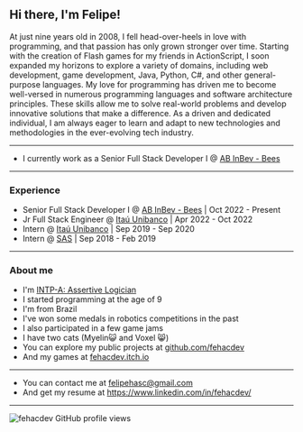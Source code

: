 ## Hi there, I'm **Felipe**!

At just nine years old in 2008, I fell head-over-heels in love with programming, and that passion has only grown stronger over time. Starting with the creation of Flash games for my friends in ActionScript, I soon expanded my horizons to explore a variety of domains, including web development, game development, Java, Python, C#, and other general-purpose languages. My love for programming has driven me to become well-versed in numerous programming languages and software architecture principles. These skills allow me to solve real-world problems and develop innovative solutions that make a difference. As a driven and dedicated individual, I am always eager to learn and adapt to new technologies and methodologies in the ever-evolving tech industry.

----

- I currently work as a Senior Full Stack Developer I @ [AB InBev - Bees](https://www.bees.com/)

----


### Experience
- Senior Full Stack Developer I @ [AB InBev - Bees](https://www.bees.com/) | Oct 2022 - Present
- Jr Full Stack Engineer @ [Itaú Unibanco](https://www.itau.com/) | Apr 2022 - Oct 2022
- Intern @ [Itaú Unibanco](https://www.itau.com/) | Sep 2019 - Sep 2020
- Intern @ [SAS](https://www.sas.com/) | Sep 2018 - Feb 2019

---

### About me
- I'm [INTP-A: Assertive Logician](https://www.16personalities.com/profiles/856b00d69174e)
- I started programming at the age of 9
- I'm from Brazil
- I've won some medals in robotics competitions in the past
- I also participated in a few game jams
- I have two cats (Myelin😺 and Voxel 😸)
- You can explore my public projects at [github.com/fehacdev](https://github.com/fehacdev?tab=repositories)
- And my games at [fehacdev.itch.io](https://fehacdev.itch.io)

---

- You can contact me at <felipehasc@gmail.com>
- And get my resume at <https://www.linkedin.com/in/fehacdev/>

---

![fehacdev GitHub profile views](https://komarev.com/ghpvc/?username=HACFelipe)

